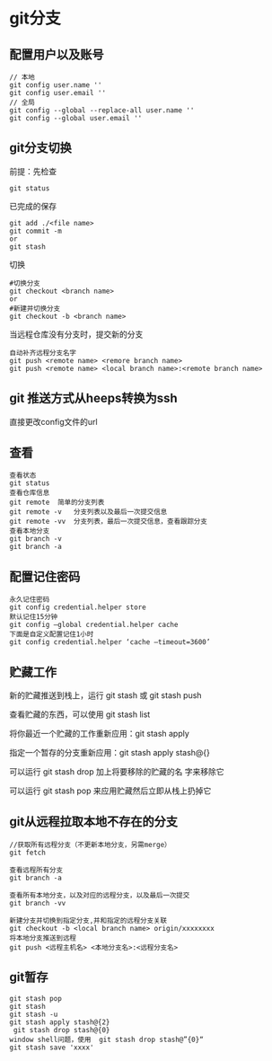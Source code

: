 # git分支

## 配置用户以及账号

```
// 本地
git config user.name ''
git config user.email ''
// 全局
git config --global --replace-all user.name ''
git config --global user.email ''
```



## git分支切换

前提：先检查

```git
git status
```

已完成的保存

```git
git add ./<file name>
git commit -m
or
git stash
```

切换

```git
#切换分支
git checkout <branch name>
or
#新建并切换分支
git checkout -b <branch name>
```

当远程仓库没有分支时，提交新的分支

```git
自动补齐远程分支名字
git push <remote name> <remore branch name>
git push <remote name> <local branch name>:<remote branch name>
```

## git 推送方式从heeps转换为ssh

直接更改config文件的url

## 查看

```git
查看状态
git status
查看仓库信息
git remote	简单的分支列表
git remote -v	分支列表以及最后一次提交信息
git remote -vv	分支列表，最后一次提交信息，查看跟踪分支
查看本地分支
git branch -v
git branch -a
```

## 配置记住密码

```
永久记住密码
git config credential.helper store
默认记住15分钟
git config –global credential.helper cache
下面是自定义配置记住1小时
git config credential.helper ‘cache –timeout=3600’
```

## 贮藏工作

新的贮藏推送到栈上，运行 git stash 或 git stash push

查看贮藏的东西，可以使用 git stash list

将你最近一个贮藏的工作重新应用：git stash apply

指定一个暂存的分支重新应用：git stash apply stash@{<number>}

可以运行 git stash drop 加上将要移除的贮藏的名 字来移除它

可以运行 git stash pop 来应用贮藏然后立即从栈上扔掉它

## git从远程拉取本地不存在的分支

```git
//获取所有远程分支（不更新本地分支，另需merge）
git fetch

查看远程所有分支
git branch -a

查看所有本地分支，以及对应的远程分支，以及最后一次提交
git branch -vv

新建分支并切换到指定分支,并和指定的远程分支关联
git checkout -b <local branch name> origin/xxxxxxxx
将本地分支推送到远程
git push <远程主机名> <本地分支名>:<远程分支名>
```

## git暂存



```
git stash pop
git stash
git stash -u
git stash apply stash@{2}
 git stash drop stash@{0}
window shell问题，使用  git stash drop stash@”{0}“
git stash save 'xxxx'


```


